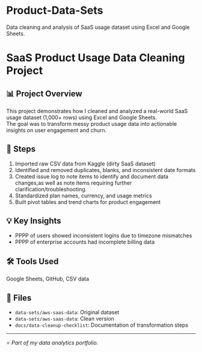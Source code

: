 # Product-Data-Sets
Data cleaning and analysis of SaaS usage dataset using Excel and Google Sheets.
# SaaS Product Usage Data Cleaning Project

## 📊 Project Overview
This project demonstrates how I cleaned and analyzed a real-world SaaS usage dataset (1,000+ rows) using Excel and Google Sheets.  
The goal was to transform messy product usage data into actionable insights on user engagement and churn.

## 🧹 Steps
1. Imported raw CSV data from Kaggle (dirty SaaS dataset)
2. Identified and removed duplicates, blanks, and inconsistent date formats
3. Created issue log to note items to identify and document data changes,as well as note items requiring further clarification/troubleshooting.
4. Standardized plan names, currency, and usage metrics
5. Built pivot tables and trend charts for product engagement

## 💡 Key Insights
- PPPP of users showed inconsistent logins due to timezone mismatches
- PPPP of enterprise accounts had incomplete billing data

## 🛠️ Tools Used
Google Sheets, GitHub, CSV data

## 📁 Files
- `data-sets/aws-saas-data`: Original dataset
- `data-sets/aws-saas-data`: Clean version
- `docs/data-cleanup-checklist`: Documentation of transformation steps

---
⭐ *Part of my data analytics portfolio.*

